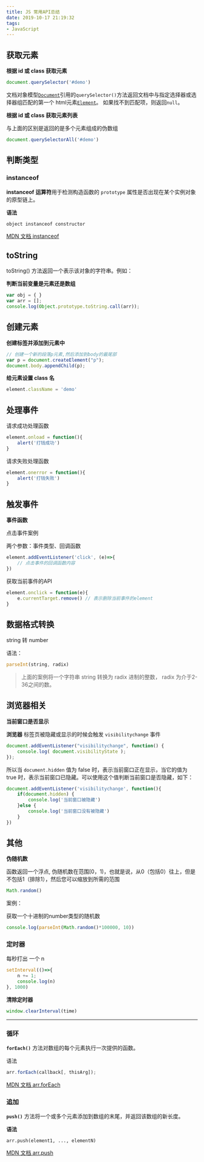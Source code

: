 ```yaml
---
title: JS 常用API总结
date: 2019-10-17 21:19:32
tags:
- JavaScript
---
```


## 获取元素

**根据 id 或 class 获取元素**

```js
document.querySelector('#demo')
```

文档对象模型[`Document`](https://developer.mozilla.org/zh-CN/docs/Web/API/Document)引用的`querySelector()`方法返回文档中与指定选择器或选择器组匹配的第一个 html元素[`Element`](https://developer.mozilla.org/zh-CN/docs/Web/API/Element)。 如果找不到匹配项，则返回`null`。

**根据 id 或 class 获取元素列表**

与上面的区别是返回的是多个元素组成的伪数组

```js
document.querySelectorAll('#demo')
```

## 判断类型

### instanceof

**instanceof** **运算符**用于检测构造函数的 `prototype` 属性是否出现在某个实例对象的原型链上。

**语法**

```
object instanceof constructor
```

[MDN 文档 instanceof](https://developer.mozilla.org/zh-CN/docs/Web/JavaScript/Reference/Operators/instanceof)

## toString

toString() 方法返回一个表示该对象的字符串。例如：

**判断当前变量是元素还是数组**

```js
var obj = { }
var arr = [];
console.log(Object.prototype.toString.call(arr));
```

## 创建元素

**创建标签并添加到元素中**

```js
// 创建一个新的段落p元素,然后添加到body的最尾部
var p = document.createElement("p");
document.body.appendChild(p);
```

**给元素设置 class 名**

```js
element.className = 'demo'
```

## 处理事件

请求成功处理函数

```js
element.onload = function(){
    alert('打钱成功')
}
```

请求失败处理函数

```js
element.onerror = function(){
    alert('打钱失败')
}
```

## 触发事件

**事件函数**

点击事件案例

两个参数：事件类型、回调函数

```js
element.addEventListener('click', (e)=>{
	// 点击事件的回调函数内容
})
```

获取当前事件的API

```js
element.onclick = function(e){
	e.currentTarget.remove() // 表示删除当前事件的element
}
```

## 数据格式转换

string 转 number

语法：

```js
parseInt(string, radix)
```

>上面的案例将一个字符串 string 转换为 radix 进制的整数， radix 为介于2-36之间的数。

## 浏览器相关

**当前窗口是否显示**

**浏览器** 标签页被隐藏或显示的时候会触发 `visibilitychange` 事件

```js
document.addEventListener("visibilitychange", function() {
    console.log( document.visibilityState );
});
```

所以当 `document.hidden` 值为 false 时，表示当前窗口正在显示，当它的值为 true 时，表示当前窗口已隐藏。可以使用这个值判断当前窗口是否隐藏，如下：

```js
document.addEventListener('visibilitychange', function(){
    if(document.hidden) {
        console.log('当前窗口被隐藏')
    }else {
        console.log('当前窗口没有被隐藏')
    }
})
```

## 其他

**伪随机数**

函数返回一个浮点,  伪随机数在范围[0，1)，也就是说，从0（包括0）往上，但是不包括1（排除1），然后您可以缩放到所需的范围

```js
Math.random()
```

案例：

获取一个十进制的number类型的随机数

```js
console.log(parseInt(Math.random()*100000, 10))
```

### 定时器

每秒打出 一个 n

```js
setInterval(()=>{
    n += 1;
    console.log(n)
}, 1000)
```

**清除定时器**

```js
window.clearInterval(time)
```

------

### 循环

**`forEach()`** 方法对数组的每个元素执行一次提供的函数。

语法

```js
arr.forEach(callback[, thisArg]);
```

[MDN 文档 arr.forEach](https://developer.mozilla.org/zh-CN/docs/Web/JavaScript/Reference/Global_Objects/Array/forEach)

### 追加

**`push()`** 方法将一个或多个元素添加到数组的末尾，并返回该数组的新长度。

**语法**

```
arr.push(element1, ..., elementN)
```

[MDN 文档 arr.push](https://developer.mozilla.org/zh-CN/docs/Web/JavaScript/Reference/Global_Objects/Array/push)



